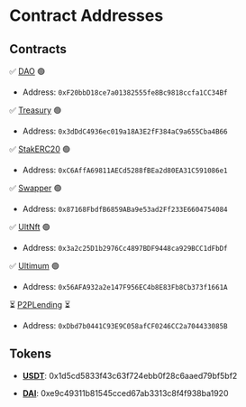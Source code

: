 # Contract Addresses


## Contracts


✅ [DAO](https://sepolia.scrollscan.com/address/0xF20bbD18ce7a01382555fe8Bc9818ccfa1CC34Bf) 🟢
- Address: `0xF20bbD18ce7a01382555fe8Bc9818ccfa1CC34Bf`


✅ [Treasury](https://sepolia.scrollscan.com/address/0x3dDdC4936ec019a18A3E2fF384aC9a655Cba4B66) 🟢
- Address: `0x3dDdC4936ec019a18A3E2fF384aC9a655Cba4B66`


✅ [StakERC20](https://sepolia.scrollscan.com/address/0xC6AffA69811AECd5288fBEa2d80EA31C591086e1) 🟢
- Address: `0xC6AffA69811AECd5288fBEa2d80EA31C591086e1`


✅ [Swapper](https://sepolia.scrollscan.com/address/0x87168FbdfB6859ABa9e53ad2Ff233E6604754084) 🟢
- Address: `0x87168FbdfB6859ABa9e53ad2Ff233E6604754084`

✅ [UltNft](https://sepolia.scrollscan.com/address/0x3a2c25D1b2976Cc4897BDF9448ca929BCC1dFbDf) 🟢
- Address: `0x3a2c25D1b2976Cc4897BDF9448ca929BCC1dFbDf`

✅ [Ultimum](https://sepolia.scrollscan.com/address/0x56AFA932a2e147F956EC4b8E83Fb8Cb373f1661A) 🟢
- Address: `0x56AFA932a2e147F956EC4b8E83Fb8Cb373f1661A`


⏳ [P2PLending](https://sepolia.scrollscan.com/address/0xDbd7b0441C93E9C058afCF0246CC2a704433085B) ⏳
- Address: `0xDbd7b0441C93E9C058afCF0246CC2a704433085B`



## Tokens

- **[USDT](https://sepolia.scrollscan.com/address/0x1d5cd5833f43c63f724ebb0f28c6aaed79bf5bf2)**: 0x1d5cd5833f43c63f724ebb0f28c6aaed79bf5bf2

- **[DAI](https://sepolia.scrollscan.com/address/0xe9c49311b81545cced67ab3313c8f4f938ba1920)**: 0xe9c49311b81545cced67ab3313c8f4f938ba1920
